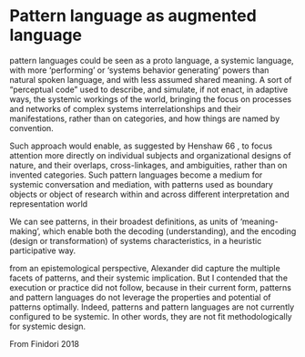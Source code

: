 # Pattern language as augmented language

pattern languages could be seen as a proto language, a systemic language, with more ‘performing’ or ‘systems behavior generating’ powers than natural spoken language, and with 
less assumed shared meaning. A sort of “perceptual code” used to describe, and simulate, if not enact, in adaptive ways,  the  systemic  workings  of  the  world,  bringing the  focus  on  processes  and  networks  of  complex  systems interrelationships and their manifestations, rather than on categories, and how things are named by convention.

Such approach would enable, as suggested by Henshaw 66 , to focus attention more directly on individual subjects and organizational designs of nature, and their overlaps, cross-linkages, and ambiguities, rather than on invented categories. Such pattern languages become a medium for systemic conversation and mediation, with patterns used as boundary objects or object of research within and across different interpretation and representation world

We can see patterns, in their broadest definitions, as units of ‘meaning-making’, which enable both the decoding (understanding), and the encoding (design or transformation) of systems characteristics, in a heuristic participative way.

from an epistemological perspective, Alexander did capture the multiple facets of patterns, and their systemic implication. But I contended that the execution or practice did not follow, because in  their  current  form,  patterns  and  pattern  languages  do  not  leverage  the  properties and  potential  of  patterns optimally. Indeed, patterns and pattern languages are not currently configured to be systemic. In other words, they are not fit methodologically for systemic design.

From Finidori 2018

